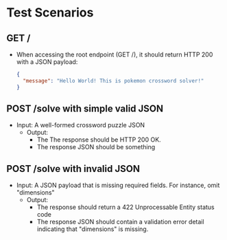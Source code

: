 # Test Scenarios

## GET /  
- When accessing the root endpoint (GET /), it should return HTTP 200 with a JSON payload:
     ```json
     {
       "message": "Hello World! This is pokemon crossword solver!"
     }
     ```
## POST /solve with simple valid JSON
- Input: A well-formed crossword puzzle JSON
    - Output:
        - The The response should be HTTP 200 OK.
        - The response JSON should be something

## POST /solve with invalid JSON
- Input: A JSON payload that is missing required fields. For instance, omit "dimensions"
    - Output: 
        - The response should return a 422 Unprocessable Entity status code
        - The response JSON should contain a validation error detail indicating that "dimensions" is missing.




